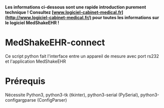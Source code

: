 **Les informations ci-dessous sont une rapide introduction purement technique !
Consultez [www.logiciel-cabinet-medical.fr](http://www.logiciel-cabinet-medical.fr/) pour toutes les informations sur le logiciel MedShakeEHR !**

# MedShakeEHR-connect
Ce script python fait l'interface entre un appareil de mesure avec port rs232 et l'application MedShakeEHR

# Prérequis
Nécessite Python3, python3-tk (tkinter), python3-serial (PySerial), python3-configargparse (ConfigParser)

